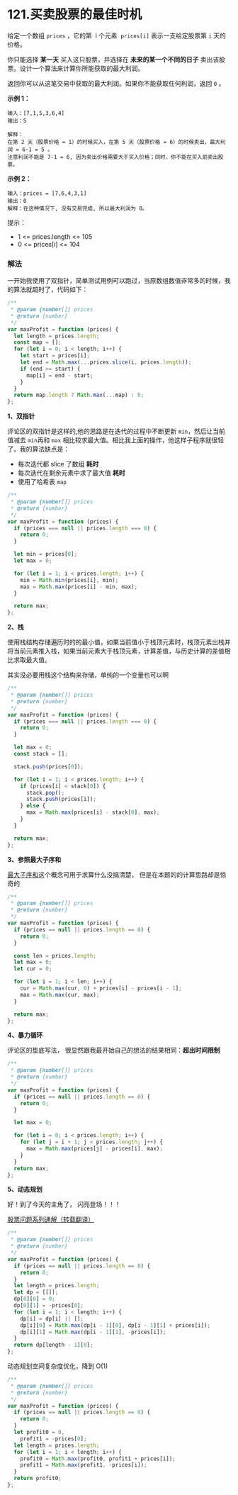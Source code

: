 # 121.买卖股票的最佳时机

给定一个数组 `prices` ，它的第  i 个元素  `prices[i]` 表示一支给定股票第 `i` 天的价格。

你只能选择 **某一天** 买入这只股票，并选择在 **未来的某一个不同的日子** 卖出该股票。设计一个算法来计算你所能获取的最大利润。

返回你可以从这笔交易中获取的最大利润。如果你不能获取任何利润，返回 `0` 。

**示例 1：**

```
输入：[7,1,5,3,6,4]
输出：5

解释：
在第 2 天（股票价格 = 1）的时候买入，在第 5 天（股票价格 = 6）的时候卖出，最大利润 = 6-1 = 5 。
注意利润不能是 7-1 = 6, 因为卖出价格需要大于买入价格；同时，你不能在买入前卖出股票。
```

**示例 2：**

```
输入：prices = [7,6,4,3,1]
输出：0
解释：在这种情况下, 没有交易完成, 所以最大利润为 0。
```

提示：

- 1 <= prices.length <= 105
- 0 <= prices[i] <= 104

### 解法

一开始我使用了双指针，简单测试用例可以跑过，当原数组数值非常多的时候，我的算法就超时了，代码如下：

```js
/**
 * @param {number[]} prices
 * @return {number}
 */
var maxProfit = function (prices) {
  let length = prices.length;
  const map = [];
  for (let i = 0; i < length; i++) {
    let start = prices[i];
    let end = Math.max(...prices.slice(i, prices.length));
    if (end >= start) {
      map[i] = end - start;
    }
  }
  return map.length ? Math.max(...map) : 0;
};
```

**1、双指针**

评论区的双指针是这样的,他的思路是在迭代的过程中不断更新 `min`，然后让当前值减去 `min`再和 `max` 相比较求最大值。相比我上面的操作，他这样子程序就很轻了。我的算法缺点是：

- 每次迭代都 slice 了数组 **耗时**
- 每次迭代在剩余元素中求了最大值 **耗时**
- 使用了哈希表 `map`

```js
/**
 * @param {number[]} prices
 * @return {number}
 */
var maxProfit = function (prices) {
  if (prices === null || prices.length === 0) {
    return 0;
  }

  let min = prices[0];
  let max = 0;

  for (let i = 1; i < prices.length; i++) {
    min = Math.min(prices[i], min);
    max = Math.max(prices[i] - min, max);
  }

  return max;
};
```

**2、栈**

使用栈结构存储遍历时的的最小值，如果当前值小于栈顶元素时，栈顶元素出栈并将当前元素推入栈，如果当前元素大于栈顶元素，计算差值，与历史计算的差值相比求取最大值。

其实没必要用栈这个结构来存储，单纯的一个变量也可以啊

```js
/**
 * @param {number[]} prices
 * @return {number}
 */
var maxProfit = function (prices) {
  if (prices === null || prices.length === 0) {
    return 0;
  }

  let max = 0;
  const stack = [];

  stack.push(prices[0]);

  for (let i = 1; i < prices.length; i++) {
    if (prices[i] < stack[0]) {
      stack.pop();
      stack.push(prices[i]);
    } else {
      max = Math.max(prices[i] - stack[0], max);
    }
  }

  return max;
};
```

**3、参照最大子序和**

[最大子序和](https://mp.weixin.qq.com/s?__biz=MzU0ODMyNDk0Mw==&mid=2247489432&idx=2&sn=6e88498e416ed6cd93c702016c74d852&chksm=fb4184b8cc360dae36230766552209732035395792576c6bf78c556318531391974416f43b14&scene=21#wechat_redirect)这个概念可用于求算什么没搞清楚， 但是在本题的的计算思路却是惊奇的

```js
/**
 * @param {number[]} prices
 * @return {number}
 */
var maxProfit = function (prices) {
  if (prices == null || prices.length == 0) {
    return 0;
  }

  const len = prices.length;
  let max = 0;
  let cur = 0;

  for (let i = 1; i < len; i++) {
    cur = Math.max(cur, 0) + prices[i] - prices[i - 1];
    max = Math.max(cur, max);
  }

  return max;
};
```

**4、暴力循环**

评论区的垫底写法， 很显然跟我最开始自己的想法的结果相同：**超出时间限制**

```js
/**
 * @param {number[]} prices
 * @return {number}
 */
var maxProfit = function (prices) {
  if (prices == null || prices.length == 0) {
    return 0;
  }

  let max = 0;

  for (let i = 0; i < prices.length; i++) {
    for (let j = i + 1; j < prices.length; j++) {
      max = Math.max(prices[j] - prices[i], max);
    }
  }
  return max;
};
```

**5、动态规划**

好！到了今天的主角了， 闪亮登场！！！

[股票问题系列通解（转载翻译）](https://leetcode-cn.com/circle/article/qiAgHn/)

```js
/**
 * @param {number[]} prices
 * @return {number}
 */
var maxProfit = function (prices) {
  if (prices == null || prices.length == 0) {
    return 0;
  }
  let length = prices.length;
  let dp = [[]];
  dp[0][0] = 0;
  dp[0][1] = -prices[0];
  for (let i = 1; i < length; i++) {
    dp[i] = dp[i] || [];
    dp[i][0] = Math.max(dp[i - 1][0], dp[i - 1][1] + prices[i]);
    dp[i][1] = Math.max(dp[i - 1][1], -prices[i]);
  }
  return dp[length - 1][0];
};
```

动态规划空间复杂度优化，降到 O(1)


```js
/**
 * @param {number[]} prices
 * @return {number}
 */
var maxProfit = function (prices) {
  if (prices == null || prices.length == 0) {
    return 0;
  }
  let profit0 = 0,
    profit1 = -prices[0];
  let length = prices.length;
  for (let i = 1; i < length; i++) {
    profit0 = Math.max(profit0, profit1 + prices[i]);
    profit1 = Math.max(profit1, -prices[i]);
  }
  return profit0;
};
```

